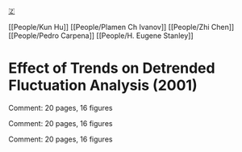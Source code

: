 [🇿](zotero://select/library/items/GDSYBV4I)

[[People/Kun Hu]] [[People/Plamen Ch Ivanov]] [[People/Zhi Chen]] [[People/Pedro Carpena]] [[People/H. Eugene Stanley]] 
# Effect of Trends on Detrended Fluctuation Analysis (2001)

Comment: 20 pages, 16 figures

Comment: 20 pages, 16 figures

Comment: 20 pages, 16 figures


